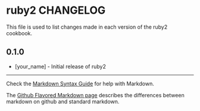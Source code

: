 ruby2 CHANGELOG
===============

This file is used to list changes made in each version of the ruby2 cookbook.

0.1.0
-----
- [your_name] - Initial release of ruby2

- - -
Check the [Markdown Syntax Guide](http://daringfireball.net/projects/markdown/syntax) for help with Markdown.

The [Github Flavored Markdown page](http://github.github.com/github-flavored-markdown/) describes the differences between markdown on github and standard markdown.
